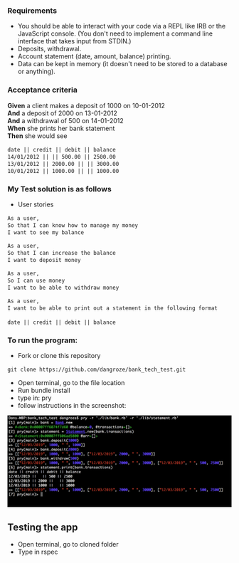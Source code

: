 ### Requirements

* You should be able to interact with your code via a REPL like IRB or the JavaScript console.  (You don't need to implement a command line interface that takes input from STDIN.)
* Deposits, withdrawal.
* Account statement (date, amount, balance) printing.
* Data can be kept in memory (it doesn't need to be stored to a database or anything).

### Acceptance criteria

**Given** a client makes a deposit of 1000 on 10-01-2012  
**And** a deposit of 2000 on 13-01-2012  
**And** a withdrawal of 500 on 14-01-2012  
**When** she prints her bank statement  
**Then** she would see

```
date || credit || debit || balance
14/01/2012 || || 500.00 || 2500.00
13/01/2012 || 2000.00 || || 3000.00
10/01/2012 || 1000.00 || || 1000.00
```
### My Test solution is as follows

* User stories
```
As a user,
So that I can know how to manage my money
I want to see my balance
```

```
As a user,
So that I can increase the balance
I want to deposit money
```

```
As a user,
So I can use money
I want to be able to withdraw money
```

```
As a user,
I want to be able to print out a statement in the following format

date || credit || debit || balance
```
### To run the program: 

* Fork or clone this repository
```
git clone https://github.com/dangroze/bank_tech_test.git
```
* Open terminal, go to the file location
* Run bundle install
* type in: pry
* follow instructions in the screenshot:

![User interation](image/pry_example.png)

## Testing the app

* Open terminal, go to cloned folder
* Type in rspec